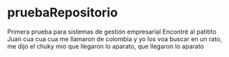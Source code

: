 # pruebaRepositorio
Primera prueba para sistemas de gestión empresarial
Encontré al patitito Juan cua cua cua me llamaron de colombia y yo los voa buscar en un rato, me dijo el chuky mio que llegaron lo aparato, que llegaron lo aparato
